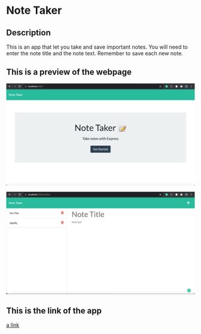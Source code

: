 # Note Taker

## Description

This is an app that let you take and save important notes. You will need to enter the note title and
the note text. Remember to save each new note.

## This is a preview of the webpage

![Landing page](assets/note-taker-1.png)

![Note page](assets/note-taker-2.png)

## This is the link of the app

[a link](https://salvadordiaz1222.github.io/Note-Taker/)
